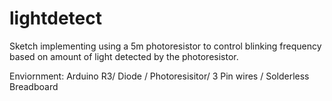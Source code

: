 # lightdetect

Sketch implementing using a 5m photoresistor to control blinking frequency based on amount of light detected by the photoresistor.

Enviornment: Arduino R3/ Diode / Photoresisitor/ 3 Pin wires / Solderless Breadboard
